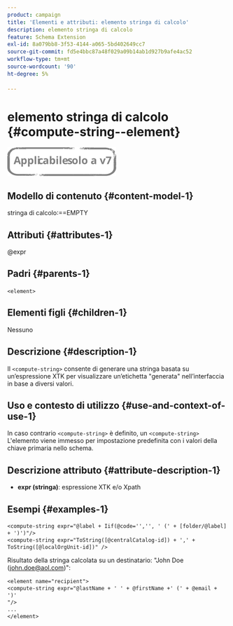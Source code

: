 ```yaml
---
product: campaign
title: 'Elementi e attributi: elemento stringa di calcolo'
description: elemento stringa di calcolo
feature: Schema Extension
exl-id: 8a079bb8-3f53-4144-a065-5bd402649cc7
source-git-commit: fd5e4bbc87a48f029a09b14ab1d927b9afe4ac52
workflow-type: tm+mt
source-wordcount: '90'
ht-degree: 5%

---
```


# elemento stringa di calcolo {#compute-string--element}

![](../../../assets/v7-only.svg)

## Modello di contenuto {#content-model-1}

stringa di calcolo:==EMPTY

## Attributi {#attributes-1}

@expr

## Padri {#parents-1}

`<element>`

## Elementi figli {#children-1}

Nessuno

## Descrizione {#description-1}

Il `<compute-string>` consente di generare una stringa basata su un’espressione XTK per visualizzare un’etichetta &quot;generata&quot; nell’interfaccia in base a diversi valori.

## Uso e contesto di utilizzo {#use-and-context-of-use-1}

In caso contrario `<compute-string>` è definito, un `<compute-string>` L&#39;elemento viene immesso per impostazione predefinita con i valori della chiave primaria nello schema.

## Descrizione attributo {#attribute-description-1}

* **expr (stringa)**: espressione XTK e/o Xpath

## Esempi {#examples-1}

```
<compute-string expr="@label + Iif(@code='','', ' (' + [folder/@label] + ')')"/>  
<compute-string expr="ToString([@centralCatalog-id]) + ',' + ToString([@localOrgUnit-id])" />
```

Risultato della stringa calcolata su un destinatario: &quot;John Doe (john.doe@aol.com)&quot;:

```
<element name="recipient">
<compute-string expr="@lastName + ' ' + @firstName +' (' + @email + ')'
"/>
...
</element>
```
